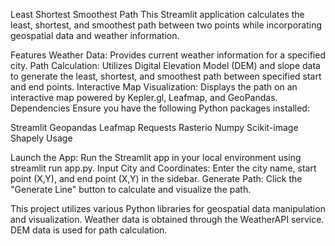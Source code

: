 Least Shortest Smoothest Path
This Streamlit application calculates the least, shortest, and smoothest path between two points while incorporating geospatial data and weather information.

Features
Weather Data: Provides current weather information for a specified city.
Path Calculation: Utilizes Digital Elevation Model (DEM) and slope data to generate the least, shortest, and smoothest path between specified start and end points.
Interactive Map Visualization: Displays the path on an interactive map powered by Kepler.gl, Leafmap, and GeoPandas.
Dependencies
Ensure you have the following Python packages installed:

Streamlit
Geopandas
Leafmap
Requests
Rasterio
Numpy
Scikit-image
Shapely
Usage

Launch the App: Run the Streamlit app in your local environment using streamlit run app.py.
Input City and Coordinates: Enter the city name, start point (X,Y), and end point (X,Y) in the sidebar.
Generate Path: Click the "Generate Line" button to calculate and visualize the path.

This project utilizes various Python libraries for geospatial data manipulation and visualization.
Weather data is obtained through the WeatherAPI service.
DEM data is used for path calculation.
